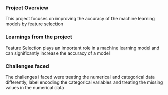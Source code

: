 ### Project Overview

 This project focuses on improving the accuracy of the machine learning models by feature selection


### Learnings from the project

 Feature Selection plays an important role in a machine learning model and can significantly increase the accuracy of a model


### Challenges faced

 The challenges i faced were treating the numerical and categorical data differently, label encoding the categorical variables and treating the missing values in the numerical data


